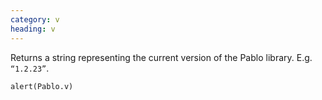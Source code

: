 ```yaml
---
category: v
heading: v
---
```


Returns a string representing the current version of the Pablo library. E.g. `“1.2.23”`.

    alert(Pablo.v)
